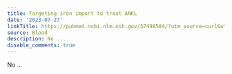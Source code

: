 ```yaml
---
title: Targeting iron import to treat ANKL
date: '2023-07-27'
linkTitle: https://pubmed.ncbi.nlm.nih.gov/37498584/?utm_source=curl&utm_medium=rss&utm_campaign=journals&utm_content=7603509&fc=None&ff=20230727180749&v=2.17.9.post6+86293ac
source: Blood
description: No ...
disable_comments: true
---
```

No ...